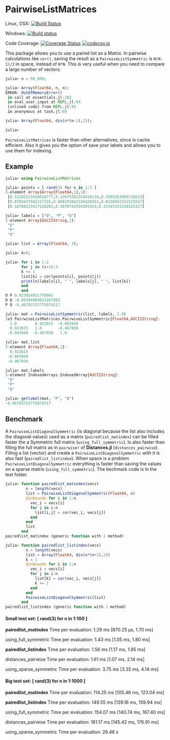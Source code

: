 # PairwiseListMatrices

Linux, OSX: [![Build Status](https://travis-ci.org/diegozea/PairwiseListMatrices.jl.svg?branch=master)](https://travis-ci.org/diegozea/PairwiseListMatrices.jl)

Windows: [![Build status](https://ci.appveyor.com/api/projects/status/u8ayy5ep2tnncnyp/branch/master?svg=true)](https://ci.appveyor.com/project/diegozea/pairedlistmatrices-jl/branch/master)

Code Coverage: [![Coverage Status](https://coveralls.io/repos/diegozea/PairwiseListMatrices.jl/badge.svg?branch=master&service=github)](https://coveralls.io/github/diegozea/PairwiseListMatrices.jl?branch=master) [![codecov.io](http://codecov.io/github/diegozea/PairwiseListMatrices.jl/coverage.svg?branch=master)](http://codecov.io/github/diegozea/PairwiseListMatrices.jl?branch=master)

This package allows you to use a paired list as a Matrix.
In pairwise calculations like `cor()`, saving the result as a `PairwiseListSymmetric` is `N(N-1)/2` in space, instead of `N*N`. This is very useful when you need to compare a large number of vectors:

```julia
julia> n = 60_000;

julia> Array(Float64, n, n);
ERROR: OutOfMemoryError()
 in call at essentials.jl:202
 in eval_user_input at REPL.jl:64
 [inlined code] from REPL.jl:93
 in anonymous at task.jl:68

julia> Array(Float64, div(n*(n-1),2));

julia>

```

`PairwiseListMatrices` is faster than other alternatives, since is cache efficient.
Also it gives you the option of save your labels and allows you to use them for indexing.

## Example

```julia
julia> using PairwiseListMatrices

julia> points = [ rand(3) for n in 1:3 ]
3-element Array{Array{Float64,1},1}:
 [0.12202515834618777,0.33975381354416134,0.7899163980736033]
 [0.0703637842317335,0.008293842156420261,0.8338452252525557]
 [0.18788223427528283,0.5878742934201919,0.23343241338325327]

julia> labels = ["O", "P", "Q"]
3-element Array{ASCIIString,1}:
 "O"
 "P"
 "Q"

julia> list = Array(Float64, 3);

julia> k=0;

julia> for i in 1:2
       for j in (i+1):3
       k += 1
       list[k] = cor(points[i], points[j])
       println(labels[i], " ", labels[j], " ", list[k])
       end
       end
O P 0.923814951778981
O Q -0.09394903823267092
P Q -0.46793753775974317

julia> mat = PairwiseListSymmetric(list, labels, 1.0)
3x3 PairwiseListMatrices.PairwiseListSymmetric{Float64,ASCIIString}:
  1.0        0.923815  -0.093949
  0.923815   1.0       -0.467938
 -0.093949  -0.467938   1.0

julia> mat.list
3-element Array{Float64,1}:
  0.923815
 -0.093949
 -0.467938

julia> mat.labels
3-element IndexedArrays.IndexedArray{ASCIIString}:
 "O"
 "P"
 "Q"

julia> getlabel(mat, "P", "Q")
-0.46793753775974317

```

## Benchmark

A `PairwiseListDiagonalSymmetric` (is diagonal because the list also includes the diagonal values) used as a matrix (`pairedlist_matindex`) can be filled faster the a Symmetric full matrix (`using_full_symmetric`). Is also faster than filling the full matrix as in `pairwise!` of **Distances.jl** (`distances_pairwise`). Filling a list (vector) and create a `PairwiseListDiagonalSymmetric` with it is also fast (`pairedlist_listindex`). When space is a problem `PairwiseListDiagonalSymmetric` everything is faster than saving the values on a sparse matrix (`using_full_symmetric`). The bechmark code is in the test folder.

```julia
julia> function pairedlist_matindex(vecs)
         n = length(vecs)
         list = PairwiseListDiagonalSymmetric(Float64, n)
         @inbounds for i in 1:n
           vec_i = vecs[i]
           for j in i:n
             list[i,j] = cor(vec_i, vecs[j])
           end
         end
         list
       end
pairedlist_matindex (generic function with 1 method)

julia> function pairedlist_listindex(vecs)
         n = length(vecs)
         list = Array(Float64, div(n*(n+1),2))
         k = 1
         @inbounds for i in 1:n
           vec_i = vecs[i]
           for j in i:n
             list[k] = cor(vec_i, vecs[j])
             k += 1
           end
         end
         PairwiseListDiagonalSymmetric(list)
       end
pairedlist_listindex (generic function with 1 method)

```

#### Small test set: [ rand(3) for n in 1:100 ]


**pairedlist_matindex**
Time per evaluation: 1.29 ms [870.25 μs, 1.70 ms]

using_full_symmetric
Time per evaluation: 1.43 ms [1.05 ms, 1.80 ms]

**pairedlist_listindex**
Time per evaluation: 1.56 ms [1.17 ms, 1.95 ms]

distances_pairwise
Time per evaluation: 1.61 ms [1.07 ms, 2.14 ms]

using_sparse_symmetric
Time per evaluation: 3.75 ms [3.35 ms, 4.14 ms]

#### Big test set: [ rand(3) for n in 1:1000 ]

**pairedlist_matindex**
Time per evaluation: 114.25 ms [105.46 ms, 123.04 ms]

**pairedlist_listindex**
Time per evaluation: 149.55 ms [139.16 ms, 159.94 ms]

using_full_symmetric
Time per evaluation: 154.07 ms [140.74 ms, 167.40 ms]

distances_pairwise
Time per evaluation: 161.17 ms [145.42 ms, 176.91 ms]

using_sparse_symmetric
Time per evaluation: 26.46 s
